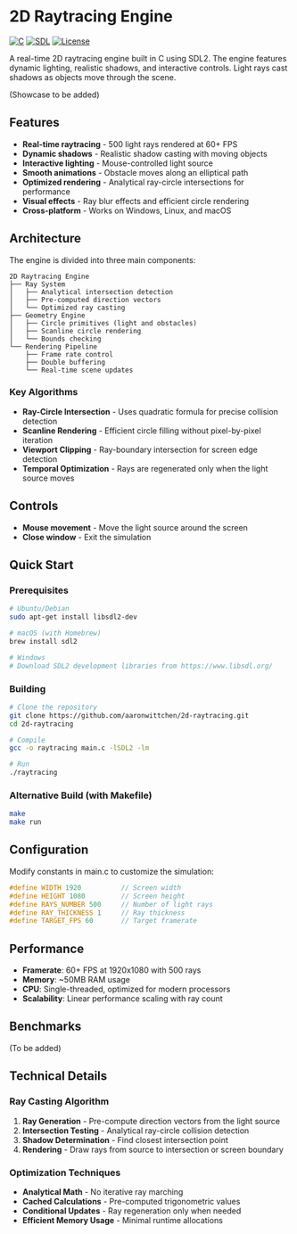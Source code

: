 # 2D Raytracing Engine

[![C](https://img.shields.io/badge/Language-C-blue.svg)](https://www.cprogramming.com/)
[![SDL](https://img.shields.io/badge/SDL-2.0-orange.svg)](https://www.libsdl.org/)
[![License](https://img.shields.io/badge/License-MIT-green.svg)](LICENSE)

A real-time 2D raytracing engine built in C using SDL2. The engine features dynamic lighting, realistic shadows, and interactive controls. Light rays cast shadows as objects move through the scene.

(Showcase to be added)

## Features

- **Real-time raytracing** - 500 light rays rendered at 60+ FPS
- **Dynamic shadows** - Realistic shadow casting with moving objects
- **Interactive lighting** - Mouse-controlled light source
- **Smooth animations** - Obstacle moves along an elliptical path
- **Optimized rendering** - Analytical ray-circle intersections for performance
- **Visual effects** - Ray blur effects and efficient circle rendering
- **Cross-platform** - Works on Windows, Linux, and macOS

## Architecture

The engine is divided into three main components:

```
2D Raytracing Engine
├── Ray System
│   ├── Analytical intersection detection
│   ├── Pre-computed direction vectors
│   └── Optimized ray casting
├── Geometry Engine
│   ├── Circle primitives (light and obstacles)
│   ├── Scanline circle rendering
│   └── Bounds checking
└── Rendering Pipeline
    ├── Frame rate control
    ├── Double buffering
    └── Real-time scene updates
```

### Key Algorithms

- **Ray-Circle Intersection** - Uses quadratic formula for precise collision detection
- **Scanline Rendering** - Efficient circle filling without pixel-by-pixel iteration
- **Viewport Clipping** - Ray-boundary intersection for screen edge detection
- **Temporal Optimization** - Rays are regenerated only when the light source moves

## Controls

- **Mouse movement** - Move the light source around the screen
- **Close window** - Exit the simulation

## Quick Start

### Prerequisites

```bash
# Ubuntu/Debian
sudo apt-get install libsdl2-dev

# macOS (with Homebrew)
brew install sdl2

# Windows
# Download SDL2 development libraries from https://www.libsdl.org/
```

### Building

```bash
# Clone the repository
git clone https://github.com/aaronwittchen/2d-raytracing.git
cd 2d-raytracing

# Compile
gcc -o raytracing main.c -lSDL2 -lm

# Run
./raytracing
```

### Alternative Build (with Makefile)

```bash
make
make run
```

## Configuration

Modify constants in main.c to customize the simulation:

```c
#define WIDTH 1920          // Screen width
#define HEIGHT 1080         // Screen height
#define RAYS_NUMBER 500     // Number of light rays
#define RAY_THICKNESS 1     // Ray thickness
#define TARGET_FPS 60       // Target framerate
```

## Performance

- **Framerate**: 60+ FPS at 1920x1080 with 500 rays
- **Memory**: ~50MB RAM usage
- **CPU**: Single-threaded, optimized for modern processors
- **Scalability**: Linear performance scaling with ray count

## Benchmarks

(To be added)

## Technical Details

### Ray Casting Algorithm

1. **Ray Generation** - Pre-compute direction vectors from the light source
2. **Intersection Testing** - Analytical ray-circle collision detection
3. **Shadow Determination** - Find closest intersection point
4. **Rendering** - Draw rays from source to intersection or screen boundary

### Optimization Techniques

- **Analytical Math** - No iterative ray marching
- **Cached Calculations** - Pre-computed trigonometric values
- **Conditional Updates** - Ray regeneration only when needed
- **Efficient Memory Usage** - Minimal runtime allocations
